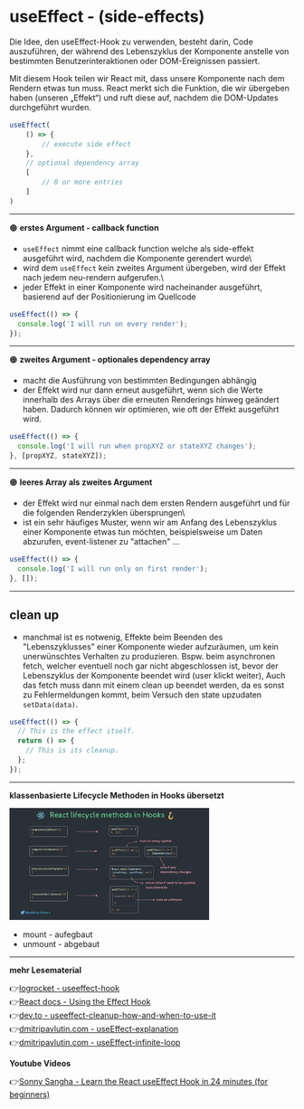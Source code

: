 # useEffect - (side-effects)

Die Idee, den useEffect-Hook zu verwenden, besteht darin, Code auszuführen, der während des Lebenszyklus der Komponente anstelle von bestimmten Benutzerinteraktionen oder DOM-Ereignissen passiert.

Mit diesem Hook teilen wir React mit, dass unsere Komponente nach dem Rendern etwas tun muss. React merkt sich die Funktion, die wir übergeben haben (unseren „Effekt“) und ruft diese auf, nachdem die DOM-Updates durchgeführt wurden.

```jsx
useEffect(
    () => {
        // execute side effect
    },
    // optional dependency array
    [
        // 0 or more entries
    ] 
)
```

---

:orange_circle: **erstes Argument - callback function**

- `useEffect` nimmt eine callback function welche als side-effekt ausgeführt wird, nachdem die Komponente gerendert wurde\
- wird dem `useEffect` kein zweites Argument übergeben, wird der Effekt nach jedem neu-rendern aufgerufen.\
- jeder Effekt in einer Komponente wird nacheinander ausgeführt, basierend auf der Positionierung im Quellcode

```jsx
useEffect(() => {
  console.log('I will run on every render');
});
```
---
:orange_circle: **zweites Argument - optionales dependency array**

- macht die Ausführung von bestimmten Bedingungen abhängig
- der Effekt wird nur dann erneut ausgeführt, wenn sich die Werte innerhalb des Arrays über die erneuten Renderings hinweg geändert haben. Dadurch können wir optimieren, wie oft der Effekt ausgeführt wird.

```jsx
useEffect(() => {
  console.log('I will run when propXYZ or stateXYZ changes');
}, [propXYZ, stateXYZ]);
```
---
:orange_circle: **leeres Array als zweites Argument**

- der Effekt wird nur einmal nach dem ersten Rendern ausgeführt und für die folgenden Renderzyklen übersprungen\
- ist ein sehr häufiges Muster, wenn wir am Anfang des Lebenszyklus einer Komponente etwas tun möchten, beispielsweise um Daten abzurufen, event-listener zu "attachen" ...

```jsx
useEffect(() => {
  console.log('I will run only on first render');
}, []);
```
---
## clean up

- manchmal ist es notwenig, Effekte beim Beenden des "Lebenszyklusses" einer Komponente wieder aufzuräumen, um kein unerwünschtes Verhalten zu produzieren. Bspw. beim asynchronen fetch, welcher eventuell noch gar nicht abgeschlossen ist, bevor der Lebenszyklus der Komponente beendet wird (user klickt weiter), Auch das fetch muss dann mit einem clean up beendet werden, da es sonst zu Fehlermeldungen kommt, beim Versuch den state upzudaten `setData(data)`.

```jsx
useEffect(() => {
  // This is the effect itself.
  return () => {
    // This is its cleanup.
  };
});
```
---

**klassenbasierte Lifecycle Methoden in Hooks übersetzt**

<img src="lifecycle-in-hooks.jpg" alt="lifecycle-in-hooks" width="70%">

* mount - aufegbaut
* unmount - abgebaut

---


**mehr Lesematerial**

:point_right:[logrocket - useeffect-hook](https://blog.logrocket.com/guide-to-react-useeffect-hook/)\
:point_right:[React docs - Using the Effect Hook](https://reactjs.org/docs/hooks-effect.html)\
:point_right:[dev.to - useeffect-cleanup-how-and-when-to-use-it](https://dev.to/otamnitram/react-useeffect-cleanup-how-and-when-to-use-it-2hbm)\
:point_right:[dmitripavlutin.com - useEffect-explanation](https://dmitripavlutin.com/react-useeffect-explanation/)\
:point_right:[dmitripavlutin.com - useEffect-infinite-loop](https://dmitripavlutin.com/react-useeffect-infinite-loop/)






**Youtube Videos**

:point_right:[Sonny Sangha - Learn the React useEffect Hook in 24 minutes (for beginners)](https://www.youtube.com/watch?v=UVhIMwHDS7k)

